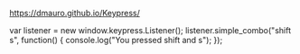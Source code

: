 https://dmauro.github.io/Keypress/

var listener = new window.keypress.Listener();
listener.simple_combo("shift s", function() {
    console.log("You pressed shift and s");
});
